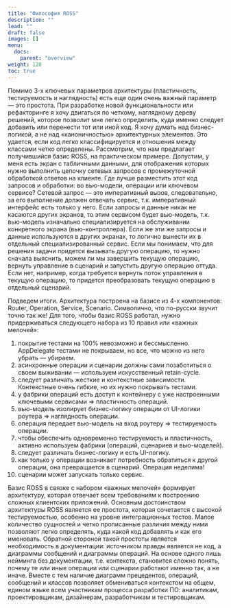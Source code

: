 ```yaml
---
title: "Философия ROSS"
description: ""
lead: ""
draft: false
images: []
menu:
  docs:
    parent: "overview"
weight: 120
toc: true
---
```


Помимо 3-х ключевых параметров архитектуры (пластичность, тестируемость и наглядность) есть еще один очень важный параметр — это простота. При разработке новой функциональности или рефакторинге я хочу двигаться по четкому, наглядному дереву решений, которое позволит мне легко определить, куда именно следует добавить или перенести тот или иной код. Я хочу думать над бизнес-логикой, а не над «каноничностью» архитектурных элементов. Это удается, если код легко классифицируется и отношения между классами четко определены. Рассмотрим, что нам предлагает получившийся базис ROSS, на практическом примере. Допустим, у меня есть экран с табличными данными, для отображения которых нужно выполнить цепочку сетевых запросов с промежуточной обработкой ответов на клиенте. Где лучше разместить этот код запросов и обработки: во вью-модели, операции или ключевом сервисе?
Сетевой запрос — это императивный вызов, следовательно, за его выполнение должен отвечать сервис, т.к. императивный интерфейс есть только у него. Если запросы и данные никак не касаются других экранов, то этим сервисом будет вью-модель, т.к. вью-модель изначально специализируется на обслуживании конкретного экрана (вью-контроллера). Если же эти же запросы и данные используются в других экранах, то логично вынести их в отдельный специализированный сервис. Если мы понимаем, что для решения задачи придется вызывать другую операцию, то нужно сначала выяснить, можем ли мы завершить текущую операцию, вернуть управление в сценарий и запустить другую операцию оттуда. Если нет, например, когда требуется вернуть поток управления в текущую операцию, то придется преобразовать текущую операцию в отдельный сценарий.

Подведем итоги. Архитектура построена на базисе из 4-х компонентов: Router, Operation, Service, Scenario. Символично, что по-русски звучит точно так же! Для того, чтобы базис ROSS работал, нужно придерживаться следующего набора из 10 правил или «важных мелочей»:
1. покрытие тестами на 100% невозможно и бессмысленно. AppDelegate тестами не покрываем, но все, что можно из него убрать — убираем.
2. асинхронные операции и сценарии должны сами позаботиться о своем выживании — используем искусственный retain-cycle.
3. следует различать жесткие и контекстные зависимости. Контекстные очень гибкие, но их нужно покрывать тестами.
4. у фабрики операций есть доступ к контейнеру с уже настроенными ключевыми сервисами => пластичность операций.
5. вью-модель изолирует бизнес-логику операции от UI-логики роутера => наглядность операции.
6. операция передает вью-модель на вход роутеру => тестируемость операции.
7. чтобы обеспечить одновременно тестируемость и пластичность, активно используем фабрики (операций, сценариев и вью-моделей).
8. следует различать бизнес-логику и есть UI-логику.
9. как только у операции возникает потребность обратиться к другой операции, она превращается в сценарий. Операция неделима!
10. сценарии может запускать только сервис.

Базис ROSS в связке с набором «важных мелочей» формирует архитектуру, которая отвечает всем требованиям к построению сложных клиентских приложений. Основным достоинством архитектуры ROSS является ее простота, которая сочетается с высокой тестируемостью, особенно на уровне интеграционных тестов. Малое количество сущностей и четко прописанные различия между ними позволяют легко определять, куда какой код добавлять и как его именовать. Обратной стороной такой простоты является необходимость в документации: источником правды является не код, а диаграммы сообщений и диаграммы операций. На основе одного лишь нейминга без документации, т.е. контекста, становится сложно понять, почему те или иные операции или сценарии работают именно так, а не иначе. Вместе с тем наличие диаграмм прецедентов, операций, сообщений и классов позволяет обмениваться контекстом на общем, едином языке всем участникам процесса разработки ПО: аналитикам, проектировщикам, дизайнерам, разработчикам и тестировщикам.
